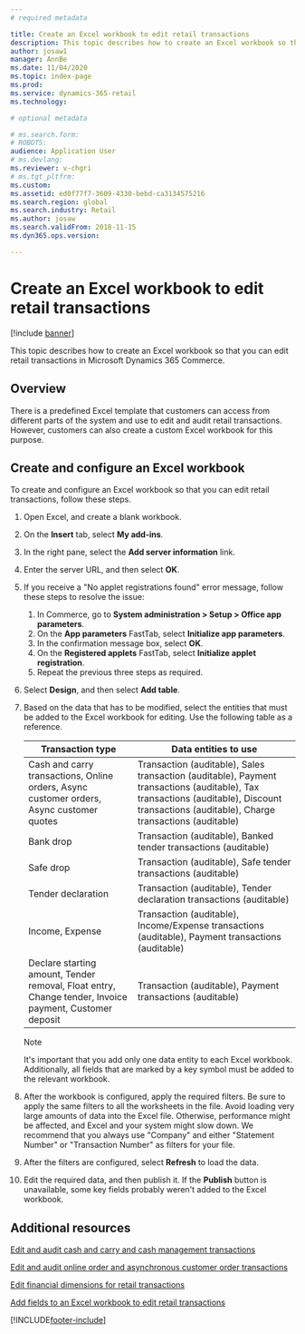 ```yaml
---
# required metadata

title: Create an Excel workbook to edit retail transactions
description: This topic describes how to create an Excel workbook so that you can edit retail transactions in Microsoft Dynamics 365 Commerce.
author: josaw1
manager: AnnBe
ms.date: 11/04/2020
ms.topic: index-page
ms.prod: 
ms.service: dynamics-365-retail
ms.technology: 

# optional metadata

# ms.search.form: 
# ROBOTS: 
audience: Application User
# ms.devlang: 
ms.reviewer: v-chgri
# ms.tgt_pltfrm: 
ms.custom: 
ms.assetid: ed0f77f7-3609-4330-bebd-ca3134575216
ms.search.region: global
ms.search.industry: Retail
ms.author: josaw
ms.search.validFrom: 2018-11-15
ms.dyn365.ops.version: 

---
```

# Create an Excel workbook to edit retail transactions

[!include [banner](../includes/banner.md)]

This topic describes how to create an Excel workbook so that you can edit retail transactions in Microsoft Dynamics 365 Commerce.

## Overview

There is a predefined Excel template that customers can access from different parts of the system and use to edit and audit retail transactions. However, customers can also create a custom Excel workbook for this purpose.

## Create and configure an Excel workbook

To create and configure an Excel workbook so that you can edit retail transactions, follow these steps.

1. Open Excel, and create a blank workbook.
1. On the **Insert** tab, select **My add-ins**.
1. In the right pane, select the **Add server information** link.
1. Enter the server URL, and then select **OK**.
1. If you receive a "No applet registrations found" error message, follow these steps to resolve the issue:

    1. In Commerce, go to **System administration \> Setup \> Office app parameters**.
    1. On the **App parameters** FastTab, select **Initialize app parameters**.
    1. In the confirmation message box, select **OK**.
    1. On the **Registered applets** FastTab, select **Initialize applet registration**.
    1. Repeat the previous three steps as required.

1. Select **Design**, and then select **Add table**.
1. Based on the data that has to be modified, select the entities that must be added to the Excel workbook for editing. Use the following table as a reference.

    | Transaction type | Data entities to use |
    |------------------|----------------------|
    | Cash and carry transactions, Online orders, Async customer orders, Async customer quotes | Transaction (auditable), Sales transaction (auditable), Payment transactions (auditable), Tax transactions (auditable), Discount transactions (auditable), Charge transactions (auditable) |
    | Bank drop | Transaction (auditable), Banked tender transactions (auditable) |
    | Safe drop | Transaction (auditable), Safe tender transactions (auditable) |
    | Tender declaration | Transaction (auditable), Tender declaration transactions (auditable) |
    | Income, Expense | Transaction (auditable), Income/Expense transactions (auditable), Payment transactions (auditable) |
    | Declare starting amount, Tender removal, Float entry, Change tender, Invoice payment, Customer deposit | Transaction (auditable), Payment transactions (auditable) |

    > [!NOTE]
    > It's important that you add only one data entity to each Excel workbook. Additionally, all fields that are marked by a key symbol must be added to the relevant workbook.

1. After the workbook is configured, apply the required filters. Be sure to apply the same filters to all the worksheets in the file. Avoid loading very large amounts of data into the Excel file. Otherwise, performance might be affected, and Excel and your system might slow down. We recommend that you always use "Company" and either "Statement Number" or "Transaction Number" as filters for your file.
1. After the filters are configured, select **Refresh** to load the data.
1. Edit the required data, and then publish it. If the **Publish** button is unavailable, some key fields probably weren't added to the Excel workbook.

## Additional resources

[Edit and audit cash and carry and cash management transactions](edit-cash-trans.md)

[Edit and audit online order and asynchronous customer order transactions](edit-order-trans.md)

[Edit financial dimensions for retail transactions](edit-financial-dim.md)

[Add fields to an Excel workbook to edit retail transactions](add-fields-excel.md)


[!INCLUDE[footer-include](../includes/footer-banner.md)]